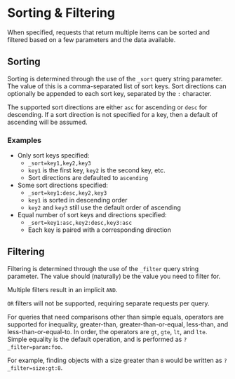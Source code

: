 # Sorting & Filtering

When specified, requests that return multiple items can be sorted and filtered based on a few parameters and the data available.

## Sorting
Sorting is determined through the use of the `_sort` query string parameter. The value of this is a comma-separated list of sort keys. Sort directions can optionally be appended to each sort key, separated by the `:` character.

The supported sort directions are either `asc` for ascending or `desc` for descending. If a sort direction is not specified for a key, then a default of ascending will be assumed.

### Examples
- Only sort keys specified:
    - `_sort=key1,key2,key3`
    - `key1` is the first key, `key2` is the second key, etc.
    - Sort directions are defaulted to `ascending`
- Some sort directions specified:
    - `_sort=key1:desc,key2,key3`
    - `key1` is sorted in descending order
    - `key2` and `key3` still use the default order of ascending
- Equal number of sort keys and directions specified:
    - `_sort=key1:asc,key2:desc,key3:asc`
    - Each key is paired with a corresponding direction

## Filtering
Filtering is determined through the use of the `_filter` query string parameter. The value should (naturally) be the value you need to filter for.

Multiple filters result in an implicit `AND`.

`OR` filters will not be supported, requiring separate requests per query.

For queries that need comparisons other than simple equals, operators are supported for inequality, greater-than, greater-than-or-equal, less-than, and less-than-or-equal-to. In order, the operators are `gt`, `gte`, `lt`, and `lte`. Simple equality is the default operation, and is performed as `?_filter=param:foo`.

For example, finding objects with a size greater than `8` would be written as `?_filter=size:gt:8`.
